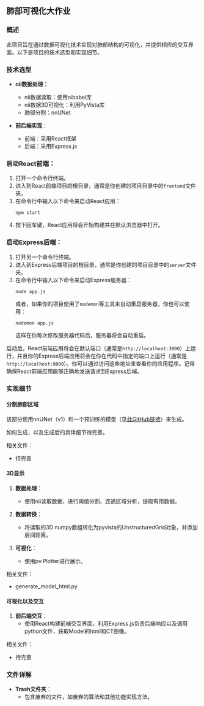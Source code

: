 ## 肺部可视化大作业

### 概述

此项目旨在通过数据可视化技术实现对肺部结构的可视化，并提供相应的交互界面。以下是项目的技术选型和实现细节。

### 技术选型

- **nii数据处理**：
  - nii数据读取：使用nibabel库
  - nii数据3D可视化：利用PyVista库
  - 肺部分割：nnUNet

- **前后端实现**：
  - 前端：采用React框架
  - 后端：采用Express.js


### 启动React前端：

1. 打开一个命令行终端。
2. 进入到React前端项目的根目录，通常是你创建的项目目录中的`frontend`文件夹。
3. 在命令行中输入以下命令来启动React应用：
   ```
   npm start
   ```
4. 按下回车键，React应用将会开始构建并在默认浏览器中打开。

### 启动Express后端：

1. 打开另一个命令行终端。
2. 进入到Express后端项目的根目录，通常是你创建的项目目录中的`server`文件夹。
3. 在命令行中输入以下命令来启动Express服务器：
   ```
   node app.js
   ```
   或者，如果你的项目使用了`nodemon`等工具来自动重启服务器，你也可以使用：
   ```
   nodemon app.js
   ```
   这样在你每次修改服务器代码后，服务器将会自动重启。

启动后，React前端应用将会在默认端口（通常是`http://localhost:3000`）上运行，并且你的Express后端应用将会在你在代码中指定的端口上运行（通常是`http://localhost:8000`）。你可以通过访问这些地址来查看你的应用程序。记得确保React前端应用能够正确地发送请求到Express后端。

### 实现细节

#### 分割肺部区域

该部分使用nnUNet（v1）和一个预训练的模型（见[此GitHub链接](https://github.com/JunMa11/COVID-19-CT-Seg-Benchmark)）来生成。

如何生成，以及生成后的具体细节待完善。

相关文件：
- 待完善

#### 3D显示

1. **数据处理**：
   - 使用nii读取数据，进行阈值分割、连通区域分析，提取有用数据。
   
2. **数据转换**：
   - 将读取的3D numpy数组转化为pyvista的UnstructuredGrid对象，并添加层间距离。
   
3. **可视化**：
   - 使用pv.Plotter进行展示。

相关文件：
- generate_model_html.py

#### 可视化以及交互

1. **前后端交互**：
   - 使用React构建前端交互界面，利用Express.js负责后端响应以及调用python文件，获取Model的html和CT图像。

相关文件：
- 待完善

### 文件详解
  
- **Trash文件夹**：
  - 包含废弃的文件，如废弃的算法和其他功能实现方法。